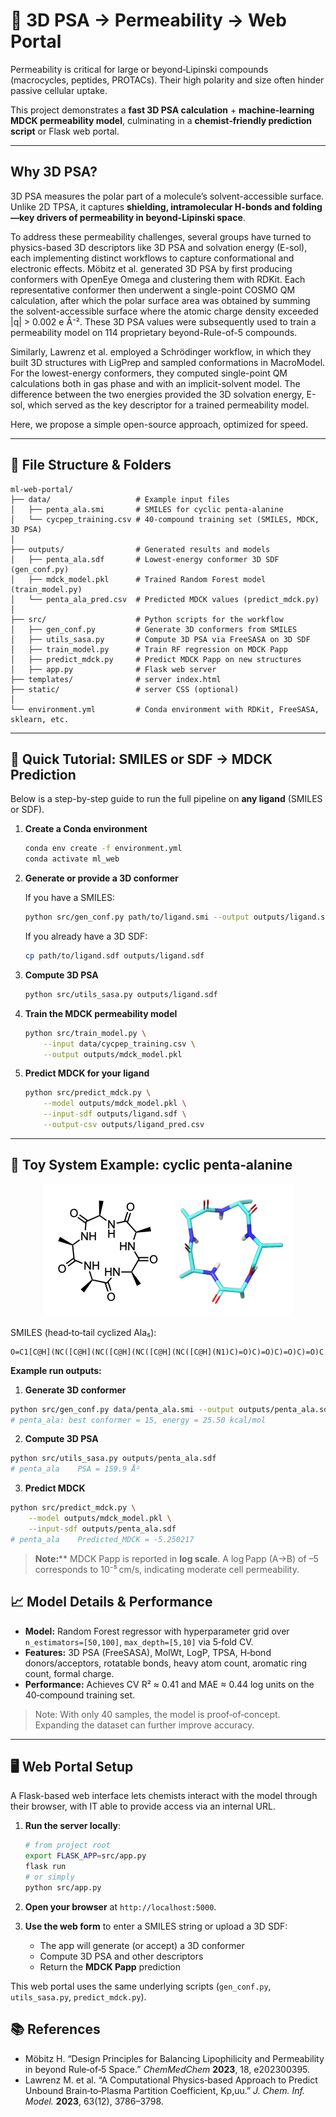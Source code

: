# 🧪 3D PSA → Permeability → Web Portal

Permeability is critical for large or beyond‐Lipinski compounds (macrocycles, peptides, PROTACs).  Their high polarity and size often hinder passive cellular uptake.

This project demonstrates a **fast 3D PSA calculation** + **machine‐learning MDCK permeability model**, culminating in a **chemist‐friendly prediction script** or Flask web portal.

---

## Why 3D PSA?

3D PSA measures the polar part of a molecule’s solvent-accessible surface. Unlike 2D TPSA, it captures **shielding, intramolecular H-bonds and folding—key drivers of permeability in beyond-Lipinski space**.

To address these permeability challenges, several groups have turned to physics-based 3D descriptors like 3D PSA and solvation energy (E-sol), each implementing distinct workflows to capture conformational and electronic effects. Möbitz et al. generated 3D PSA by first producing conformers with OpenEye Omega and clustering them with RDKit. Each representative conformer then underwent a single-point COSMO QM calculation, after which the polar surface area was obtained by summing the solvent-accessible surface where the atomic charge density exceeded |q| > 0.002 e Å⁻². These 3D PSA values were subsequently used to train a permeability model on 114 proprietary beyond-Rule-of-5 compounds.

Similarly, Lawrenz et al. employed a Schrödinger workflow, in which they built 3D structures with LigPrep and sampled conformations in MacroModel. For the lowest-energy conformers, they computed single-point QM calculations both in gas phase and with an implicit-solvent model. The difference between the two energies provided the 3D solvation energy, E-sol, which served as the key descriptor for a trained permeability model.

Here, we propose a simple open-source approach, optimized for speed. 

---

## 📂 File Structure & Folders

```
ml-web-portal/
├── data/                   # Example input files
│   ├── penta_ala.smi       # SMILES for cyclic penta‑alanine
│   └── cycpep_training.csv # 40‑compound training set (SMILES, MDCK, 3D PSA)
│
├── outputs/                # Generated results and models
│   ├── penta_ala.sdf       # Lowest‑energy conformer 3D SDF (gen_conf.py)
│   ├── mdck_model.pkl      # Trained Random Forest model (train_model.py)
│   └── penta_ala_pred.csv  # Predicted MDCK values (predict_mdck.py)
│
├── src/                    # Python scripts for the workflow
│   ├── gen_conf.py         # Generate 3D conformers from SMILES
│   ├── utils_sasa.py       # Compute 3D PSA via FreeSASA on 3D SDF
│   ├── train_model.py      # Train RF regression on MDCK Papp
│   ├── predict_mdck.py     # Predict MDCK Papp on new structures
│   ├── app.py              # Flask web server
├── templates/              # server index.html
├── static/                 # server CSS (optional)
│
└── environment.yml         # Conda environment with RDKit, FreeSASA, sklearn, etc.
```

---

## 🚀 Quick Tutorial: SMILES or SDF → MDCK Prediction

Below is a step-by-step guide to run the full pipeline on **any ligand** (SMILES or SDF).

1. **Create a Conda environment**

   ```bash
   conda env create -f environment.yml
   conda activate ml_web
   ```

2. **Generate or provide a 3D conformer**

   If you have a SMILES:

   ```bash
   python src/gen_conf.py path/to/ligand.smi --output outputs/ligand.sdf
   ```

   If you already have a 3D SDF:

   ```bash
   cp path/to/ligand.sdf outputs/ligand.sdf
   ```

3. **Compute 3D PSA**

   ```bash
   python src/utils_sasa.py outputs/ligand.sdf
   ```

4. **Train the MDCK permeability model**

   ```bash
   python src/train_model.py \
       --input data/cycpep_training.csv \
       --output outputs/mdck_model.pkl
   ```

5. **Predict MDCK for your ligand**

   ```bash
   python src/predict_mdck.py \
       --model outputs/mdck_model.pkl \
       --input-sdf outputs/ligand.sdf \
       --output-csv outputs/ligand_pred.csv
   ```

---

## 🧪 Toy System Example: cyclic penta‑alanine

<p align="center">
  <img src="images/penta_ala.png" alt="Cyclic penta-alanine structure" />
</p>

SMILES (head‐to‐tail cyclized Ala₅):

```
O=C1[C@H](NC([C@H](NC([C@H](NC([C@H](NC([C@H](N1)C)=O)C)=O)C)=O)C)=O)C
```

**Example run outputs:**

1. **Generate 3D conformer**

```bash
python src/gen_conf.py data/penta_ala.smi --output outputs/penta_ala.sdf
# penta_ala: best conformer = 15, energy = 25.50 kcal/mol
```

2. **Compute 3D PSA**

```bash
python src/utils_sasa.py outputs/penta_ala.sdf
# penta_ala    PSA = 159.9 Å²
```

3. **Predict MDCK**

```bash
python src/predict_mdck.py \
    --model outputs/mdck_model.pkl \
    --input-sdf outputs/penta_ala.sdf
# penta_ala    Predicted_MDCK = -5.250217
```

> **Note:**\*\* MDCK Papp is reported in **log scale**. A log Papp (A→B) of –5 corresponds to 10⁻⁵ cm/s, indicating moderate cell permeability.

## 📈 Model Details & Performance

* **Model:** Random Forest regressor with hyperparameter grid over `n_estimators=[50,100]`, `max_depth=[5,10]` via 5‑fold CV.
* **Features:** 3D PSA (FreeSASA), MolWt, LogP, TPSA, H‑bond donors/acceptors, rotatable bonds, heavy atom count, aromatic ring count, formal charge.
* **Performance:** Achieves CV R² ≈ 0.41 and MAE ≈ 0.44 log units on the 40‑compound training set.

> Note: With only 40 samples, the model is proof‑of‑concept. Expanding the dataset can further improve accuracy.

---

## 🖥️ Web Portal Setup

A Flask-based web interface lets chemists interact with the model through their browser, with IT able to provide access via an internal URL.

1. **Run the server locally**:

   ```bash
   # from project root
   export FLASK_APP=src/app.py
   flask run
   # or simply
   python src/app.py
   ```
2. **Open your browser** at `http://localhost:5000`.
3. **Use the web form** to enter a SMILES string or upload a 3D SDF:

   * The app will generate (or accept) a 3D conformer
   * Compute 3D PSA and other descriptors
   * Return the **MDCK Papp** prediction 

This web portal uses the same underlying scripts (`gen_conf.py`, `utils_sasa.py`, `predict_mdck.py`).

## 📚 References

* Möbitz H. “Design Principles for Balancing Lipophilicity and Permeability in beyond Rule‑of‑5 Space.” *ChemMedChem* **2023**, 18, e202300395.
* Lawrenz M. et al. “A Computational Physics‑based Approach to Predict Unbound Brain‑to‑Plasma Partition Coefficient, Kp,uu.” *J. Chem. Inf. Model.* **2023**, 63(12), 3786–3798.

